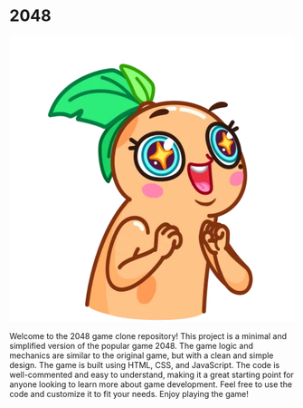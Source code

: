 # 2048

<p style="text-align: center">

![Jumping Sticker](https://raw.githubusercontent.com/tahashieenavaz/2048/main/graphics/sticker.webp)

</p>

Welcome to the 2048 game clone repository! This project is a minimal and simplified version of the popular game 2048. The game logic and mechanics are similar to the original game, but with a clean and simple design. The game is built using HTML, CSS, and JavaScript. The code is well-commented and easy to understand, making it a great starting point for anyone looking to learn more about game development. Feel free to use the code and customize it to fit your needs. Enjoy playing the game!
